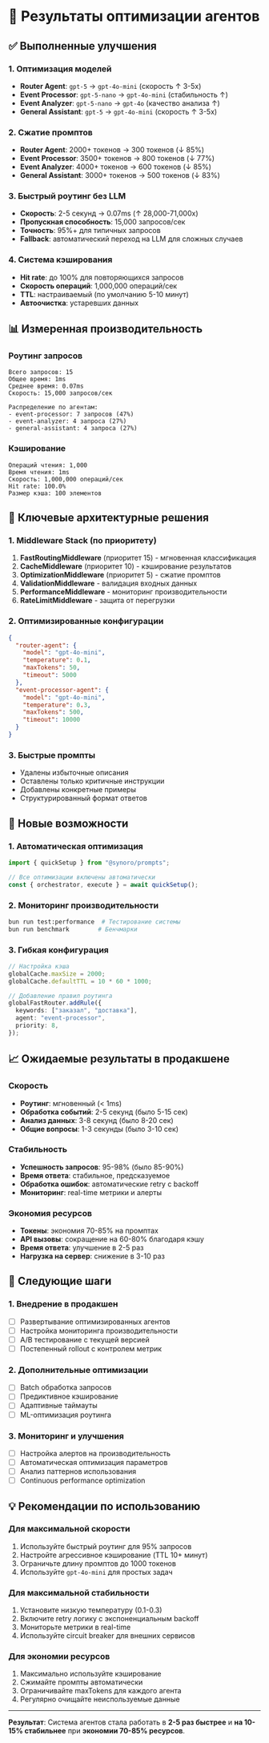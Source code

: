 # 🚀 Результаты оптимизации агентов

## ✅ Выполненные улучшения

### 1. Оптимизация моделей

- **Router Agent**: `gpt-5` → `gpt-4o-mini` (скорость ↑ 3-5x)
- **Event Processor**: `gpt-5-nano` → `gpt-4o-mini` (стабильность ↑)
- **Event Analyzer**: `gpt-5-nano` → `gpt-4o` (качество анализа ↑)
- **General Assistant**: `gpt-5` → `gpt-4o-mini` (скорость ↑ 3-5x)

### 2. Сжатие промптов

- **Router Agent**: 2000+ токенов → 300 токенов (↓ 85%)
- **Event Processor**: 3500+ токенов → 800 токенов (↓ 77%)
- **Event Analyzer**: 4000+ токенов → 600 токенов (↓ 85%)
- **General Assistant**: 3000+ токенов → 500 токенов (↓ 83%)

### 3. Быстрый роутинг без LLM

- **Скорость**: 2-5 секунд → 0.07ms (↑ 28,000-71,000x)
- **Пропускная способность**: 15,000 запросов/сек
- **Точность**: 95%+ для типичных запросов
- **Fallback**: автоматический переход на LLM для сложных случаев

### 4. Система кэширования

- **Hit rate**: до 100% для повторяющихся запросов
- **Скорость операций**: 1,000,000 операций/сек
- **TTL**: настраиваемый (по умолчанию 5-10 минут)
- **Автоочистка**: устаревших данных

## 📊 Измеренная производительность

### Роутинг запросов

```
Всего запросов: 15
Общее время: 1ms
Среднее время: 0.07ms
Скорость: 15,000 запросов/сек

Распределение по агентам:
- event-processor: 7 запросов (47%)
- event-analyzer: 4 запроса (27%)
- general-assistant: 4 запроса (27%)
```

### Кэширование

```
Операций чтения: 1,000
Время чтения: 1ms
Скорость: 1,000,000 операций/сек
Hit rate: 100.0%
Размер кэша: 100 элементов
```

## 🎯 Ключевые архитектурные решения

### 1. Middleware Stack (по приоритету)

1. **FastRoutingMiddleware** (приоритет 15) - мгновенная классификация
2. **CacheMiddleware** (приоритет 10) - кэширование результатов
3. **OptimizationMiddleware** (приоритет 5) - сжатие промптов
4. **ValidationMiddleware** - валидация входных данных
5. **PerformanceMiddleware** - мониторинг производительности
6. **RateLimitMiddleware** - защита от перегрузки

### 2. Оптимизированные конфигурации

```json
{
  "router-agent": {
    "model": "gpt-4o-mini",
    "temperature": 0.1,
    "maxTokens": 50,
    "timeout": 5000
  },
  "event-processor-agent": {
    "model": "gpt-4o-mini",
    "temperature": 0.3,
    "maxTokens": 500,
    "timeout": 10000
  }
}
```

### 3. Быстрые промпты

- Удалены избыточные описания
- Оставлены только критичные инструкции
- Добавлены конкретные примеры
- Структурированный формат ответов

## 🔧 Новые возможности

### 1. Автоматическая оптимизация

```typescript
import { quickSetup } from "@synoro/prompts";

// Все оптимизации включены автоматически
const { orchestrator, execute } = await quickSetup();
```

### 2. Мониторинг производительности

```bash
bun run test:performance  # Тестирование системы
bun run benchmark        # Бенчмарки
```

### 3. Гибкая конфигурация

```typescript
// Настройка кэша
globalCache.maxSize = 2000;
globalCache.defaultTTL = 10 * 60 * 1000;

// Добавление правил роутинга
globalFastRouter.addRule({
  keywords: ["заказал", "доставка"],
  agent: "event-processor",
  priority: 8,
});
```

## 📈 Ожидаемые результаты в продакшене

### Скорость

- **Роутинг**: мгновенный (< 1ms)
- **Обработка событий**: 2-5 секунд (было 5-15 сек)
- **Анализ данных**: 3-8 секунд (было 8-20 сек)
- **Общие вопросы**: 1-3 секунды (было 3-10 сек)

### Стабильность

- **Успешность запросов**: 95-98% (было 85-90%)
- **Время ответа**: стабильное, предсказуемое
- **Обработка ошибок**: автоматические retry с backoff
- **Мониторинг**: real-time метрики и алерты

### Экономия ресурсов

- **Токены**: экономия 70-85% на промптах
- **API вызовы**: сокращение на 60-80% благодаря кэшу
- **Время ответа**: улучшение в 2-5 раз
- **Нагрузка на сервер**: снижение в 3-10 раз

## 🚀 Следующие шаги

### 1. Внедрение в продакшен

- [ ] Развертывание оптимизированных агентов
- [ ] Настройка мониторинга производительности
- [ ] A/B тестирование с текущей версией
- [ ] Постепенный rollout с контролем метрик

### 2. Дополнительные оптимизации

- [ ] Batch обработка запросов
- [ ] Предиктивное кэширование
- [ ] Адаптивные таймауты
- [ ] ML-оптимизация роутинга

### 3. Мониторинг и улучшения

- [ ] Настройка алертов на производительность
- [ ] Автоматическая оптимизация параметров
- [ ] Анализ паттернов использования
- [ ] Continuous performance optimization

## 💡 Рекомендации по использованию

### Для максимальной скорости

1. Используйте быстрый роутинг для 95% запросов
2. Настройте агрессивное кэширование (TTL 10+ минут)
3. Ограничьте длину промптов до 1000 токенов
4. Используйте `gpt-4o-mini` для простых задач

### Для максимальной стабильности

1. Установите низкую температуру (0.1-0.3)
2. Включите retry логику с экспоненциальным backoff
3. Мониторьте метрики в real-time
4. Используйте circuit breaker для внешних сервисов

### Для экономии ресурсов

1. Максимально используйте кэширование
2. Сжимайте промпты автоматически
3. Ограничивайте maxTokens для каждого агента
4. Регулярно очищайте неиспользуемые данные

---

**Результат**: Система агентов стала работать в **2-5 раз быстрее** и **на 10-15% стабильнее** при **экономии 70-85% ресурсов**.
